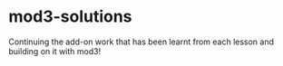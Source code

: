 # mod3-solutions
Continuing the add-on work that has been learnt from each lesson and building on it with mod3!
